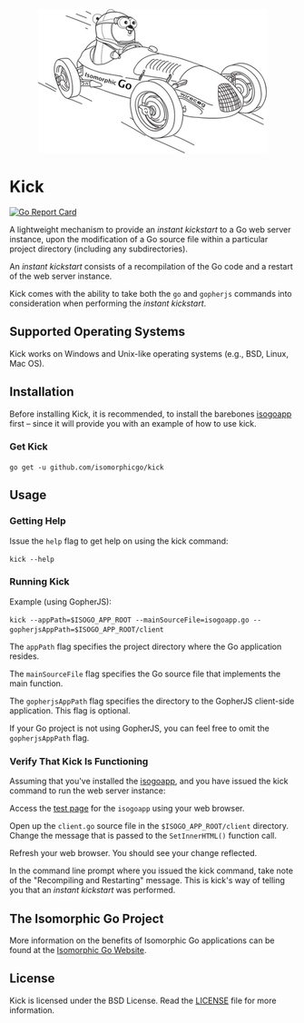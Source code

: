 <p align="center"><a href="http://isomorphicgo.org" target="_blank"><img src="https://github.com/isomorphicgo/isogoapp/blob/master/static/images/isomorphic_go_logo.png"></a></p>

# Kick

[![Go Report Card](https://goreportcard.com/badge/github.com/isomorphicgo/kick)](https://goreportcard.com/report/github.com/isomorphicgo/kick)

A lightweight mechanism to provide an *instant kickstart* to a Go web server instance, upon the modification of a Go source file within a particular project directory (including any subdirectories).

An *instant kickstart* consists of a recompilation of the Go code and a restart of the web server instance.

Kick comes with the ability to take both the `go` and `gopherjs` commands into consideration when performing the *instant kickstart*.

## Supported Operating Systems
Kick works on Windows and Unix-like operating systems (e.g., BSD, Linux, Mac OS).

## Installation

Before installing Kick, it is recommended, to install the barebones [isogoapp](https://github.com/isomorphicgo/isogoapp) first – since it will provide you with an example of how to use kick.

### Get Kick
`go get -u github.com/isomorphicgo/kick`

## Usage

### Getting Help

Issue the `help` flag to get help on using the kick command:

`kick --help`

### Running Kick

Example (using GopherJS):

`kick --appPath=$ISOGO_APP_ROOT --mainSourceFile=isogoapp.go --gopherjsAppPath=$ISOGO_APP_ROOT/client`

The `appPath` flag specifies the project directory where the Go application resides.

The `mainSourceFile` flag specifies the Go source file that implements the main function.

The `gopherjsAppPath` flag specifies the directory to the GopherJS client-side application. This flag is optional.

If your Go project is not using GopherJS, you can feel free to omit the `gopherjsAppPath` flag.

### Verify That Kick Is Functioning

Assuming that you've installed the [isogoapp](https://github.com/isomorphicgo/isogo), and you have issued the kick command to run the web server instance:

Access the [test page](http://localhost:8080) for the `isogoapp` using your web browser.

Open up the `client.go` source file in the `$ISOGO_APP_ROOT/client` directory. Change the message that is passed to the `SetInnerHTML()` function call.

Refresh your web browser. You should see your change reflected.

In the command line prompt where you issued the kick command, take note of the "Recompiling and Restarting" message. This is kick's way of telling you that an *instant kickstart* was performed.


## The Isomorphic Go Project
More information on the benefits of Isomorphic Go applications can be found at the [Isomorphic Go Website](http://isomorphicgo.org).

## License
Kick is licensed under the BSD License. Read the [LICENSE](https://github.com/isomorphicgo/kick/blob/master/LICENSE) file for more information.